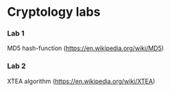 # Cryptology labs


### Lab 1
MD5 hash-function (https://en.wikipedia.org/wiki/MD5)



### Lab 2
XTEA algorithm (https://en.wikipedia.org/wiki/XTEA)
  
  

  

 
